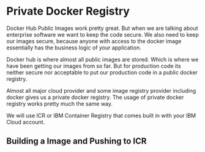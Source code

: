 # Private Docker Registry

Docker Hub Public Images work pretty great. But when we are talking about enterprise software we want to keep the code secure. We also need to keep our images secure, because anyone with access to the docker image essentially has the business logic of your application.

Docker hub is where almost all public images are stored. Which is where we have been getting our images from so far. But for production code its neither secure nor acceptable to put our production code in a public docker registry.

Almost all major cloud provider and some image registry provider including docker gives us a private docker registry. The usage of private docker registry works pretty much the same way. 

We will use ICR or IBM Container Registry that comes built in with your IBM Cloud account.

## Building a Image and Pushing to ICR






